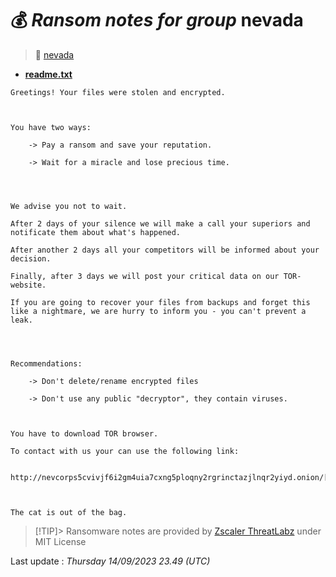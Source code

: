 # 💰 _Ransom notes for group_ nevada
> 🔗 [nevada](group/nevada)
* **[readme.txt](https://ransomware.live/ransomware_notes/nevada/readme.txt)**

```
Greetings! Your files were stolen and encrypted.



You have two ways:

	-> Pay a ransom and save your reputation.

	-> Wait for a miracle and lose precious time.




We advise you not to wait.

After 2 days of your silence we will make a call your superiors and notificate them about what's happened.

After another 2 days all your competitors will be informed about your decision.

Finally, after 3 days we will post your critical data on our TOR-website.

If you are going to recover your files from backups and forget this like a nightmare, we are hurry to inform you - you can't prevent a leak.




Recommendations:

	-> Don't delete/rename encrypted files

	-> Don't use any public "decryptor", they contain viruses.



You have to download TOR browser.

To contact with us your can use the following link:

	http://nevcorps5cvivjf6i2gm4uia7cxng5ploqny2rgrinctazjlnqr2yiyd.onion/[snip]



The cat is out of the bag.

```


> [!TIP]> Ransomware notes are provided by [Zscaler ThreatLabz](https://github.com/threatlabz/ransomware_notes) under MIT License
> 




Last update : _Thursday 14/09/2023 23.49 (UTC)_

